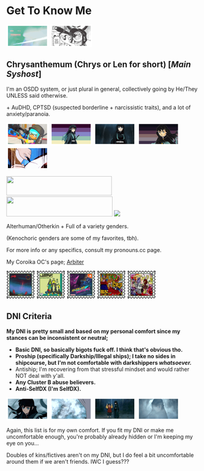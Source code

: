 # Get To Know Me

<img src="muichiro's appearance stamp.gif"> <img src="shady stamp 1.png">

## Chrysanthemum (Chrys or Len for short) [*Main Syshost*]

I'm an OSDD system, or just plural in general, collectively going by He/They UNLESS said otherwise.

\+ AuDHD, CPTSD (suspected borderline + narcissistic traits), and a lot of anxiety/paranoia.

<img src="shady s3 stamp 1.png"> <img src="plural muichiro stamp 1.png"> <img src="kotetsu and muichiro stamp 1.gif"> [![](https://raw.githubusercontent.com/mistpillarshady/mistpillarshady/refs/heads/main/midnight%20npd%20muichiro%20stamp%202.png)](https://www.tumblr.com/loverboyplural/758287260944859136/suspected-sunset-npd?source=share) <img src="kotetsu and yoriichi type zero ultimate stamp.gif">

<img src="Shady_Userbox.png" width="275" height="50"> <img src="tumblr_0345594a2e882e9157b7bcb14e2e95c9_c298dcb6_1280.png" width="277" height="52"> <img src="zenitsu_comf_userbox.png" height="52">

Alterhuman/Otherkin + Full of a variety genders.

(Kenochoric genders are some of my favorites, tbh).

For more info or any specifics, consult my pronouns.cc page.

My Coroika OC's page; [Arbiter](https://github.com/EnberNeutral/Arbiter_CoroikaOC)

<img src="trust ceremony stamp.png"> <img src="jsrf stamp.png"> <img src="neverland soundgirls stamp.png"> <img src="stomach book stamp.png"> <img src="sophomore slump callithump stamp.png">

## DNI Criteria

**My DNI is pretty small and based on my personal comfort since my stances can be inconsistent or neutral;**

- **Basic DNI, so basically bigots fuck off. I think that's obvious tho.**
- **Proship (specifically Darkship/Illegal ships); I take no sides in shipcourse, but I'm not comfortable with darkshippers *whatsoever.***
- Antiship; I'm recovering from that stressful mindset and would rather NOT deal with y'all.
- **Any Cluster B abuse believers.**
- **Anti-SelfDX (I'm SelfDX).**

<img src="muichiro's absurd hole in one caught in 4k stamp.gif"> <img src="muichiro stamp 1.gif"> <img src="kotetsu and muichiro stamp 2.gif"> <img src="muichiro's ultimate stamp.gif">

Again, this list is for my own comfort. If you fit my DNI or make me uncomfortable enough, you're probably already hidden or I'm keeping my eye on you...

Doubles of kins/fictives aren't on my DNI, but I do feel a bit uncomfortable around them if we aren't friends. IWC I guess???

